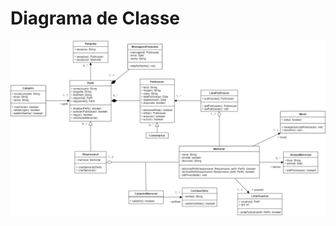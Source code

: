 # Diagrama de Classe
![<diagrama-classe>](https://github.com/kenuysaa/app-homenagens-postumas/blob/main/diagrama-estatico/diagrama-classe.png)

